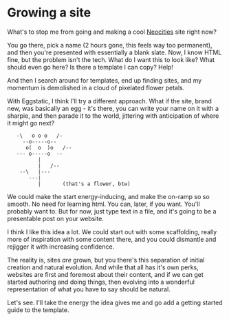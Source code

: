 # Growing a site

What's to stop me from going and making a cool [Neocities](https://neocities.org) site right now?

You go there, pick a name (2 hours gone, this feels way too permanent), and then you're presented with essentially a blank slate. Now, I know HTML fine, but the problem isn't the tech. What do I want this to look like? What should even go here? Is there a template I can copy? Help!

And then I search around for templates, end up finding sites, and my momentum is demolished in a cloud of pixelated flower petals.

With Eggstatic, I think I'll try a different approach. What if the site, brand new, was basically an egg - it's there, you can write your name on it with a sharpie, and then parade it to the world, jittering with anticipation of where it might go next?

```
   -\   o o o   /-
     --o-----o--
      o(  o  )o   /--
   --- o-----o  --
          |
          |   /--
    --\   |---
       ---|
          |       (that's a flower, btw)
```


We could make the start energy-inducing, and make the on-ramp so so smooth. No need for learning html. You can, later, if you want. You'll probably want to. But for now, just type text in a file, and it's going to be a presentable post on your website.

I think I like this idea a lot. We could start out with some scaffolding, really more of inspiration with some content there, and you could dismantle and rejigger it with increasing confidence.

The reality is, sites _are_ grown, but you there's this separation of initial creation and natural evolution. And while that all has it's own perks, websites are first and foremost about their content, and if we can get started authoring and doing things, then evolving into a wonderful representation of what you have to say should be natural.

Let's see. I'll take the energy the idea gives me and go add a getting started guide to the template.

